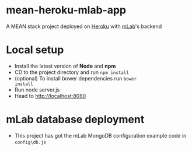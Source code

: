 # mean-heroku-mlab-app
A MEAN stack project deployed on [Heroku](https://heroku.com) with [mLab](https://mlab.com/)'s backend

# Local setup

 - Install the latest version of **Node** and **npm**
 - CD to the project directory and run <code>npm install</code>
 - (optional) To install bower dependencies run <code>bower install</code>
 - Run node server.js
 - Head to [http://localhost:8080](http://localhost:8080)
 
# mLab database deployment

 - This project has got the mLab MongoDB configuration example code in <code>config\db.js</code>
 
